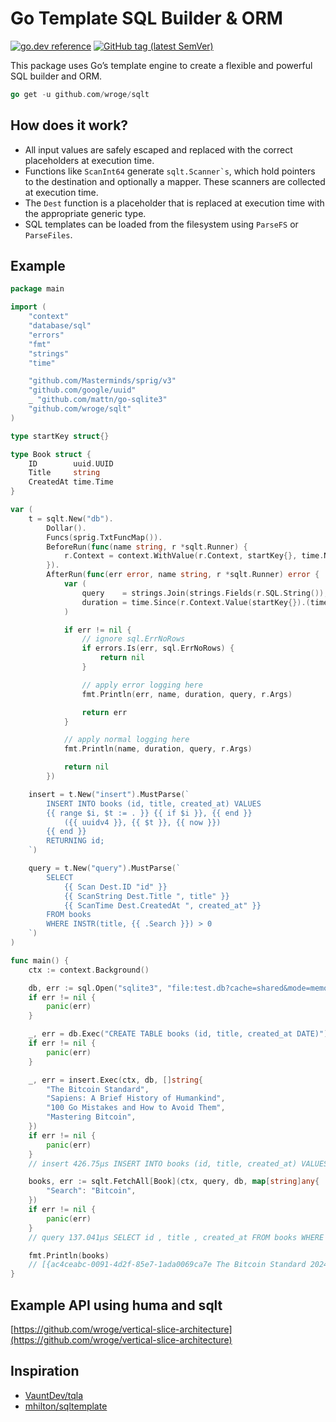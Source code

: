 # Go Template SQL Builder & ORM

[![go.dev reference](https://img.shields.io/badge/go.dev-reference-007d9c?logo=go&logoColor=white)](https://pkg.go.dev/github.com/wroge/sqlt)
[![GitHub tag (latest SemVer)](https://img.shields.io/github/tag/wroge/sqlt.svg?style=social)](https://github.com/wroge/sqlt/tags)

This package uses Go’s template engine to create a flexible and powerful SQL builder and ORM.

```go
go get -u github.com/wroge/sqlt
```

## How does it work?

- All input values are safely escaped and replaced with the correct placeholders at execution time.
- Functions like ```ScanInt64``` generate ```sqlt.Scanner`s```, which hold pointers to the destination and optionally a mapper. These scanners are collected at execution time.
- The ```Dest``` function is a placeholder that is replaced at execution time with the appropriate generic type.
- SQL templates can be loaded from the filesystem using ```ParseFS``` or ```ParseFiles```.

## Example

```go
package main

import (
	"context"
	"database/sql"
	"errors"
	"fmt"
	"strings"
	"time"

	"github.com/Masterminds/sprig/v3"
	"github.com/google/uuid"
	_ "github.com/mattn/go-sqlite3"
	"github.com/wroge/sqlt"
)

type startKey struct{}

type Book struct {
	ID        uuid.UUID
	Title     string
	CreatedAt time.Time
}

var (
	t = sqlt.New("db").
		Dollar().
		Funcs(sprig.TxtFuncMap()).
		BeforeRun(func(name string, r *sqlt.Runner) {
			r.Context = context.WithValue(r.Context, startKey{}, time.Now())
		}).
		AfterRun(func(err error, name string, r *sqlt.Runner) error {
			var (
				query    = strings.Join(strings.Fields(r.SQL.String()), " ")
				duration = time.Since(r.Context.Value(startKey{}).(time.Time))
			)

			if err != nil {
				// ignore sql.ErrNoRows
				if errors.Is(err, sql.ErrNoRows) {
					return nil
				}

				// apply error logging here
				fmt.Println(err, name, duration, query, r.Args)

				return err
			}

			// apply normal logging here
			fmt.Println(name, duration, query, r.Args)

			return nil
		})

	insert = t.New("insert").MustParse(`
		INSERT INTO books (id, title, created_at) VALUES
		{{ range $i, $t := . }} {{ if $i }}, {{ end }}
			({{ uuidv4 }}, {{ $t }}, {{ now }})
		{{ end }}
		RETURNING id;
	`)

	query = t.New("query").MustParse(`
		SELECT
			{{ Scan Dest.ID "id" }}
			{{ ScanString Dest.Title ", title" }}
			{{ ScanTime Dest.CreatedAt ", created_at" }}
		FROM books
		WHERE INSTR(title, {{ .Search }}) > 0
	`)
)

func main() {
	ctx := context.Background()

	db, err := sql.Open("sqlite3", "file:test.db?cache=shared&mode=memory")
	if err != nil {
		panic(err)
	}

	_, err = db.Exec("CREATE TABLE books (id, title, created_at DATE)")
	if err != nil {
		panic(err)
	}

	_, err = insert.Exec(ctx, db, []string{
		"The Bitcoin Standard",
		"Sapiens: A Brief History of Humankind",
		"100 Go Mistakes and How to Avoid Them",
		"Mastering Bitcoin",
	})
	if err != nil {
		panic(err)
	}
	// insert 426.75µs INSERT INTO books (id, title, created_at) VALUES ($1, $2, $3) , ($4, $5, $6) , ($7, $8, $9) , ($10, $11, $12) RETURNING id;

	books, err := sqlt.FetchAll[Book](ctx, query, db, map[string]any{
		"Search": "Bitcoin",
	})
	if err != nil {
		panic(err)
	}
	// query 137.041µs SELECT id , title , created_at FROM books WHERE INSTR(title, $1) > 0

	fmt.Println(books)
	// [{ac4ceabc-0091-4d2f-85e7-1ada0069ca7e The Bitcoin Standard 2024-08-04 11:20:17.821766 +0200 +0200} {7ea05e4d-1578-4088-b00b-3dbbf2f55576 Mastering Bitcoin 2024-08-04 11:20:17.821783 +0200 +0200}]
}
```

## Example API using huma and sqlt

[https://github.com/wroge/vertical-slice-architecture](https://github.com/wroge/vertical-slice-architecture)

## Inspiration

- [VauntDev/tqla](https://github.com/VauntDev/tqla)
- [mhilton/sqltemplate](https://github.com/mhilton/sqltemplate)
